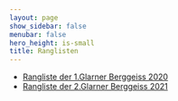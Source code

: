 ```yaml
---
layout: page
show_sidebar: false
menubar: false
hero_height: is-small
title: Ranglisten
---
```


- <a href="https://my.raceresult.com/146939/participants" target="_blank">Rangliste der 1.Glarner Berggeiss 2020</a>
- <a href ="https://my.raceresult.com/162085/" target = "_blank">Rangliste der 2.Glarner Berggeiss 2021</a>


